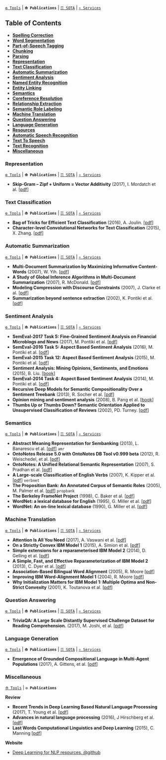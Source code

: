 [`⚙ Tools`](https://github.com/magizbox/underthesea/wiki/English-NLP-Tools) | **`⟰ Publications`** | [`☶ SOTA`](https://github.com/magizbox/underthesea/wiki/English-NLP-SOTA) | [`⚛ Services`](https://github.com/magizbox/underthesea/wiki/English-NLP-Services)

## Table of Contents

* [**Spelling Correction**](#spelling-correction)
* [**Word Segmentation**](#word-segmentation)
* [**Part-of-Speech Tagging**](#part-of-speech-tagging)
* [**Chunking**](#chunking)
* [**Parsing**](#parsing)
* [**Representation**](#representation)
* [**Text Classification**](#text-classification)
* [**Automatic Summarization**](#automatic-summarization)
* [**Sentiment Analysis**](#sentiment-analysis)
* [**Named Entity Recognition**](#named-entity-recognition)
* [**Entity Linking**](#entity-linking)
* [**Semantics**](#semantics)
* [**Coreference Resolution**](#coreference-resolution)
* [**Relationship Extraction**](#relationship-extraction)
* [**Semantic Role Labeling**](#semantic-role-labeling)
* [**Machine Translation**](#machine-translation)
* [**Question Answering**](#question-answering)
* [**Language Generation**](#language-generation)
* [**Resources**](#resources)
* [**Automatic Speech Recognition**](#automatic-speech-recognition)
* [**Text To Speech**](#text-to-speech)
* [**Text Recognition**](#text-recognition)
* [**Miscellaneous**](#miscellaneous)

### Representation

[`⚙ Tools`](https://github.com/magizbox/underthesea/wiki/English-NLP-Tools#representation) | **`⟰ Publications`** | [`☶ SOTA`](https://github.com/magizbox/underthesea/wiki/English-NLP-SOTA#representation) | [`⚛ Services`](https://github.com/magizbox/underthesea/wiki/English-NLP-Services#representation)

* **Skip-Gram – Zipf + Uniform = Vector Additivity** (2017), I. Mordatch et al. [[pdf](http://aclanthology.coli.uni-saarland.de/pdf/P/P17/P17-1007.pdf)]

### Text Classification

[`⚙ Tools`](https://github.com/magizbox/underthesea/wiki/English-NLP-Tools#text-classification) | **`⟰ Publications`** | [`☶ SOTA`](https://github.com/magizbox/underthesea/wiki/English-NLP-SOTA#text-classification) | [`⚛ Services`](https://github.com/magizbox/underthesea/wiki/English-NLP-Services#text-classification)

* **Bag of Tricks for Efficient Text Classification** (2016), A. Joulin. [[pdf](https://arxiv.org/pdf/1607.01759.pdf)]
* **Character-level Convolutional Networks for Text
Classification** (2015), X. Zhang. [[pdf](https://arxiv.org/pdf/1509.01626.pdf)]

### Automatic Summarization

[`⚙ Tools`](https://github.com/magizbox/underthesea/wiki/English-NLP-Tools#automatic-summarization) | **`⟰ Publications`** | [`☶ SOTA`](https://github.com/magizbox/underthesea/wiki/English-NLP-SOTA#automatic-summarization) | [`⚛ Services`](https://github.com/magizbox/underthesea/wiki/English-NLP-Services#automatic-summarization)

* **Multi-Document Summarization by Maximizing Informative Content-Words** (2007), W. Yih. [[pdf](http://dl.acm.org/citation.cfm?id=1625563)]
* **A Study of Global Inference Algorithms in Multi-Document Summarization** (2007), R. McDonald. [[pdf](https://people.dsv.su.se/~hercules/articles/Headline%20generation/globsumm.pdf)]
* **Modeling Compression with Discourse Constraints** (2007), J. Clarke et al. [[pdf](http://jamesclarke.net/media/papers/clarke-lapata-emnlp07.pdf)]
* **Summarization beyond sentence extraction** (2002), K. Pontiki et al. [[pdf](http://citeseerx.ist.psu.edu/viewdoc/download?doi=10.1.1.19.5237&rep=rep1&type=pdf)]

### Sentiment Analysis

[`⚙ Tools`](https://github.com/magizbox/underthesea/wiki/English-NLP-Tools#sentiment-analysis) | **`⟰ Publications`** | [`☶ SOTA`](https://github.com/magizbox/underthesea/wiki/English-NLP-SOTA#sentiment-analysis) | [`⚛ Services`](https://github.com/magizbox/underthesea/wiki/English-NLP-Services#sentiment-analysis)

* **SemEval-2017 Task 5: Fine-Grained Sentiment Analysis on Financial Microblogs and News** (2017), M. Pontiki et al. [[pdf](http://andrefreitas.org/papers/preprint_semeval_task05_2017.pdf)]
* **SemEval-2016 Task 5: Aspect Based Sentiment Analysis** (2016), M. Pontiki et al. [[pdf](http://www.aclweb.org/anthology/S16-1002)]
* **SemEval-2015 Task 12: Aspect Based Sentiment Analysis** (2015), M. Pontiki et al. [[pdf](http://www.aclweb.org/anthology/S15-2082)]
* **Sentiment Analysis: Mining Opinions, Sentiments, and Emotions** (2015), B. Liu. [[book](https://www.amazon.com/Sentiment-Analysis-Opinions-Sentiments-Emotions/dp/1107017890/ref=pd_sbs_14_1?_encoding=UTF8&pd_rd_i=1107017890&pd_rd_r=3NKRKWW6G3X8JGCPW4G0&pd_rd_w=pLSSX&pd_rd_wg=Y2A4r&psc=1&refRID=3NKRKWW6G3X8JGCPW4G0)]
* **SemEval-2014 Task 4: Aspect Based Sentiment Analysis** (2014), M. Pontiki et al. [[pdf](http://aclweb.org/anthology/S/S14/S14-2004.pdf)]
* **Recursive Deep Models for Semantic Compositionality Over a Sentiment Treebank** (2013), R. Socher et al. [[pdf](https://nlp.stanford.edu/~socherr/EMNLP2013_RNTN.pdf)]
* **Opinion mining and sentiment analysis** (2008), B. Pang et al. [[book](http://dl.acm.org/citation.cfm?id=1454712)]
* **Thumbs Up or Thumbs Down? Semantic Orientation Applied to Unsupervised Classification of Reviews** (2002), PD. Turney. [[pdf](https://arxiv.org/pdf/cs/0212032)]

### Semantics

[`⚙ Tools`](https://github.com/magizbox/underthesea/wiki/English-NLP-Tools#semantics) | **`⟰ Publications`** | [`☶ SOTA`](https://github.com/magizbox/underthesea/wiki/English-NLP-SOTA#semantics) | [`⚛ Services`](https://github.com/magizbox/underthesea/wiki/English-NLP-Services#semantics)

* **Abstract Meaning Representation for Sembanking** (2013), L. Banarescu et al. [[pdf](http://www.aclweb.org/anthology/W13-2322)] `amr`
* **OntoNotes Release 5.0 with OntoNotes DB Tool v0.999 beta** (2012), R. Weischedel, et al. [[pdf](https://catalog.ldc.upenn.edu/docs/LDC2013T19/OntoNotes-Release-5.0.pdf)]
* **OntoNotes: A Unified Relational Semantic Representation** (2007), S. Pradhan et al. [[pdf](http://cemantix.org/papers/pradhan-icsc-2007-ontonotes.pdf)]
* **A Large-scale Classification of English Verbs** (2007), K. Kipper et al. [[pdf](http://verbs.colorado.edu/~kipper/Papers/lrec.pdf)] `verbnet`
* **The Proposition Bank: An Annotated Corpus of Semantic Roles** (2005), M. Palmer et al. [[pdf](http://citeseerx.ist.psu.edu/viewdoc/download?doi=10.1.1.180.6580&rep=rep1&type=pdf)] `propbank`
* **The Berkeley FrameNet Project** (1998), C. Baker et al. [[pdf](http://citeseerx.ist.psu.edu/viewdoc/download?doi=10.1.1.96.8311&rep=rep1&type=pdf)]
* **WordNet: a lexical database for English** (1995), G. Miller et al. [[pdf](https://pdfs.semanticscholar.org/ec6e/56339e0b2f5c2f464a7a48b536b78bfeafba.pdf)]
* **WordNet: An on-line lexical database** (1990), G. Miller et al. [[pdf](http://l2r.cs.uiuc.edu/~danr/Teaching/CS598-05/Papers/wn-5papers.pdf)]

### Machine Translation

[`⚙ Tools`](https://github.com/magizbox/underthesea/wiki/English-NLP-Tools#machine-translation) | **`⟰ Publications`** | [`☶ SOTA`](https://github.com/magizbox/underthesea/wiki/English-NLP-SOTA#machine-translation) | [`⚛ Services`](https://github.com/magizbox/underthesea/wiki/English-NLP-Services#machine-translation)

* **Attention Is All You Need** (2017), A. Vaswani et al. [[pdf](https://arxiv.org/abs/1706.03762)]
* **On a Strictly Convex IBM Model 1** (2015), A. Simion et al. [[pdf](http://www.emnlp2015.org/proceedings/EMNLP/pdf/EMNLP023.pdf)]
* **Simple extensions for a reparameterised IBM Model 2** (2014), D. Gelling et al. [[pdf](http://people.eng.unimelb.edu.au/tcohn/papers/gelling14acl.pdf)]
* **A Simple, Fast, and Effective Reparameterization of IBM Model 2** (2013), C. Dyer et al. [[pdf](http://aclweb.org/anthology//N/N13/N13-1073.pdf)]
* **Association-Based Bilingual Word Alignment** (2005), R. Moore [[pdf](http://www.mt-archive.info/ACL-2005-Moore.pdf)]
* **Improving IBM Word-Alignment Model 1** (2004), R. Moore [[pdf](http://www.aclweb.org/anthology/P04-1066)]
* **Why Initialization Matters for IBM Model 1: Multiple Optima and Non-Strict Convexity** (2001), K. Toutanova et al. [[pdf](http://www.aclweb.org/anthology/P11-2081)]

### Question Answering

[`⚙ Tools`](https://github.com/magizbox/underthesea/wiki/English-NLP-Tools#question-answering) | **`⟰ Publications`** | [`☶ SOTA`](https://github.com/magizbox/underthesea/wiki/English-NLP-SOTA#question-answering) | [`⚛ Services`](https://github.com/magizbox/underthesea/wiki/English-NLP-Services#question-answering)

* **TriviaQA: A Large Scale Distantly Supervised Challenge Dataset for Reading Comprehension.** (2017), M. Joshi, et al. [[pdf](https://arxiv.org/pdf/1705.03551.pdf)]

### Language Generation

[`⚙ Tools`](https://github.com/magizbox/underthesea/wiki/English-NLP-Tools#language-generation) | **`⟰ Publications`** | [`☶ SOTA`](https://github.com/magizbox/underthesea/wiki/English-NLP-SOTA#language-generation) | [`⚛ Services`](https://github.com/magizbox/underthesea/wiki/English-NLP-Services#language-generation)

* **Emergence of Grounded Compositional Language in Multi-Agent Populations** (2017), A. Gittens, et al. [[pdf](https://arxiv.org/pdf/1703.04908.pdf)]

### Miscellaneous

[`⟰ Tools`](https://github.com/magizbox/underthesea/wiki/English-NLP-Tools#miscellaneous) | **`⚙ Publications`**

**Review**

* **Recent Trends in Deep Learning Based Natural Language Processing** (2017), T. Young et al. [[pdf](https://arxiv.org/pdf/1708.02709v4.pdf)]
* **Advances in natural language processing** (2016), J Hirschberg et al. [[pdf](https://cs224d.stanford.edu/papers/advances.pdf)]
* **Last Words Computational Linguistics and Deep Learning** (2015), C. Manning [[pdf](http://aclanthology.coli.uni-saarland.de/pdf/J/J15/J15-4006.pdf)]

**Website**

* [Deep Learning for NLP resources. @github](https://github.com/andrewt3000/dl4nlp)